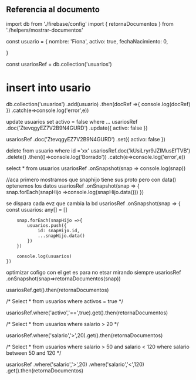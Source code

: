 ## Referencia al documento
import db  from './firebase/config'
import { retornaDocumentos } from './helpers/mostrar-documentos'

const usuario = {
    nombre: 'Fiona',
    activo: true,
    fechaNacimiento: 0,

}

const usariosRef = db.collection('usuarios')

# insert into usario

db.collection('usuarios')
    .add(usuario)
    .then(docRef =>{
        console.log(docRef)
    })
    .catch(e=>console.log('error',e))



update usuarios set activo = false where ...
usariosRef
    .doc('ZtevqgyEZ7V2B9N4GURD')
    .update({
        activo: false
    })

usariosRef
    .doc('ZtevqgyEZ7V2B9N4GURD')
    .set({
        activo: false
    })

delete from usuario where id ='xx'
usariosRef.doc('kUsiLryr9JZIMusEfTVB')
    .delete()
    .then(()=>console.log('Borrado'))
    .catch(e=>console.log('error',e))


select * from usuarios
usariosRef
    .onSnapshot(snap => console.log(snap))

//aca primero mostramos que snaphijo tiene sus proto pero con data() optenemos los datos
usariosRef
    .onSnapshot(snap => {
        snap.forEach(snapHijo =>console.log(snapHijo.data()))
    })

se dispara cada evz que cambia la bd
usariosRef
    .onSnapshot(snap => {
        const usuarios: any[] = []

        snap.forEach(snapHijo =>{
            usuarios.push({
                id: snapHijo.id,
                ...snapHijo.data()
            })
        })

        console.log(usuarios)
    })
    
optimizar cofigo con el get es para no etsar mirando siempre
usariosRef
    .onSnapshot(snap=>retornaDocumentos(snap))

usariosRef.get().then(retornaDocumentos)

/*
    Select * from usuarios
        where activos = true
*/

usariosRef.where('activo','==',true).get().then(retornaDocumentos)

/*
    Select * from usuarios
        where salario > 20
*/

usariosRef.where('salario','>',20).get().then(retornaDocumentos)

/*
    Select * from usuarios
        where salario > 50 and salario < 120
        where salario between 50 and 120
*/

usariosRef
    .where('salario','>',20)
    .where('salario','<',120)
    .get().then(retornaDocumentos)

